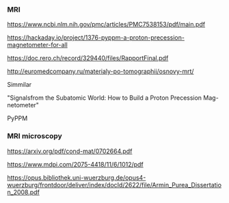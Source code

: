 
### MRI

https://www.ncbi.nlm.nih.gov/pmc/articles/PMC7538153/pdf/main.pdf

https://hackaday.io/project/1376-pyppm-a-proton-precession-magnetometer-for-all

https://doc.rero.ch/record/329440/files/RapportFinal.pdf

http://euromedcompany.ru/materialy-po-tomographii/osnovy-mrt/

Simmilar

"Signalsfrom the Subatomic World: How to Build a Proton Precession Mag-netometer"

PyPPM

### MRI microscopy

https://arxiv.org/pdf/cond-mat/0702664.pdf

https://www.mdpi.com/2075-4418/11/6/1012/pdf

https://opus.bibliothek.uni-wuerzburg.de/opus4-wuerzburg/frontdoor/deliver/index/docId/2622/file/Armin_Purea_Dissertation_2008.pdf
